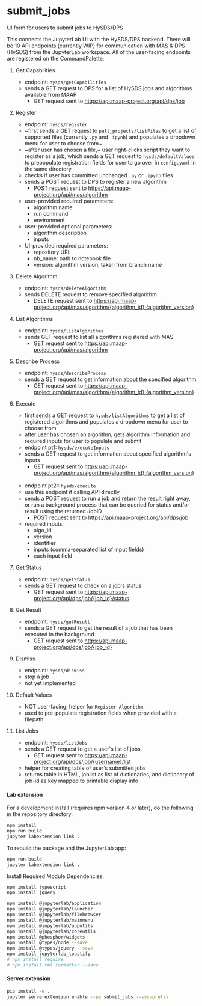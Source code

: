 # submit_jobs

UI form for users to submit jobs to HySDS/DPS

This connects the JupyterLab UI with the HySDS/DPS backend.  There will be 10 API endpoints (currently WIP) for communication with MAS & DPS (HySDS) from the JupyterLab workspace.  All of the user-facing endpoints are registered on the CommandPalette.
1. Get Capabilities
	- endpoint: `hysds/getCapabilities`
	- sends a GET request to DPS for a list of HySDS jobs and algorithms available from MAAP
		- GET request sent to https://api.maap-project.org/api/dps/job
2. Register
	- endpoint: `hysds/register`
	- ~first sends a GET request to `pull_projects/listFiles` to get a list of supported files (currently `.py` and `.ipynb`) and populates a dropdown menu for user to choose from~
	- ~after user has chosen a file,~ user right-clicks script they want to register as a job, which sends a GET request to `hysds/defaultValues` to prepopulate registration fields for user to go over in `config.yaml` in the same directory
	- checks if user has committed unchanged `.py` or `.ipynb` files
	- sends a POST request to DPS to register a new algorithm
		- POST request sent to https://api.maap-project.org/api/mas/algorithm
	- user-provided required parameters:
		- algorithm name
		- run command
		- environment
	- user-provided optional parameters:	
		- algorithm description
		- inputs
	- UI-provided required parameters:
		- repository URL
		- nb_name: path to notebook file
		- version: algorithm version, taken from branch name
3. Delete Algorithm
	- endpoint: `hysds/deleteAlgorithm`
	- sends DELETE request to remove specified algorithm
		- DELETE request sent to https://api.maap-project.org/api/mas/algorithm/{algorithm_id}:{algorithm_version}
4. List Algorithms
	- endpoint: `hysds/listAlgorithms`
	- sends GET request to list all algorithms registered with MAS
		- GET request sent to https://api.maap-project.org/api/mas/algorithm
5. Describe Process
	- endpoint: `hysds/describeProcess`
	- sends a GET request to get information about the specified algorithm
		- GET request sent to https://api.maap-project.org/api/mas/algorithm/{algorithm_id}:{algorithm_version}
6. Execute
	- first sends a GET request to `hysds/listAlgorithms` to get a list of registered algoirthms and populates a dropdown menu for user to choose from
	- after user has chosen an algorithm, gets algorithm information and required inputs for user to populate and submit
	- endpoint pt1: `hysds/executeInputs`
	- sends a GET request to get information about specified algorithm's inputs
		- GET request sent to https://api.maap-project.org/api/mas/algorithm/{algorithm_id}:{algorithm_version}
	<br>

	- endpoint pt2:: `hysds/execute`
	- use this endpoint if calling API directly
	- sends a POST request to run a job and return the result right away, or run a background process that can be queried for status and/or result using the returned JobID
		- POST request sent to https://api.maap-project.org/api/dps/job
	- required inputs:
		- algo_id
		- version
		- identifier
		- inputs (comma-separated list of input fields)
		- each input field
7. Get Status
	- endpoint: `hysds/getStatus`
	- sends a GET request to check on a job's status
		- GET request sent to https://api.maap-project.org/api/dps/job/{job_id}/status
8. Get Result
	- endpoint: `hysds/getResult`
	- sends a GET request to get the result of a job that has been executed in the background
		- GET request sent to https://api.maap-project.org/api/dps/job/{job_id}
9. Dismiss
	- endpoint: `hysds/dismiss`
	- stop a job
	- not yet implemented
10. Default Values
	- NOT user-facing; helper for `Register Algorithm`
	- used to pre-populate registration fields when provided with a filepath
11. List Jobs
	- endpoint: `hysds/listJobs`
	- sends a GET request to get a user's list of jobs
		- GET request sent to https://api.maap-project.org/api/dps/job/{username}/list
	- helper for creating table of user's submitted jobs
	- returns table in HTML, joblist as list of dictionaries, and dictionary of job-id as key mapped to printable display info


#### Lab extension
For a development install (requires npm version 4 or later), do the following in the repository directory:

```bash
npm install
npm run build
jupyter labextension link .
```

To rebuild the package and the JupyterLab app:

```bash
npm run build
jupyter labextension link .
```

Install Required Module Dependencies:
```bash
npm install typescript
npm install jquery

npm install @jupyterlab/application
npm install @jupyterlab/launcher
npm install @jupyterlab/filebrowser
npm install @jupyterlab/mainmenu
npm install @jupyterlab/apputils
npm install @jupyterlab/coreutils
npm install @phosphor/widgets
npm install @types/node --save
npm install @types/jquery --save
npm install jupyterlab_toastify
# npm install require
# npm install xml-formatter --save
```

#### Server extension

```bash
pip install -e .
jupyter serverextension enable --py submit_jobs --sys-prefix

```

